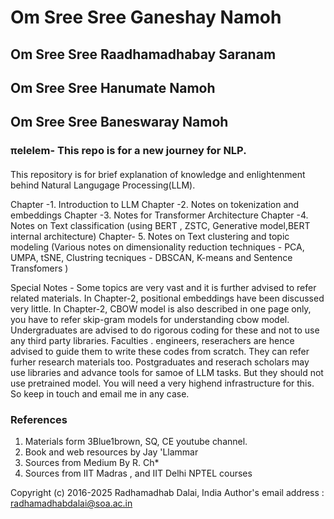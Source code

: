 # Om Sree Sree Ganeshay Namoh
## Om Sree Sree Raadhamadhabay Saranam
## Om Sree Sree Hanumate Namoh
## Om Sree Sree Baneswaray Namoh

###  πelelem- This repo is for a new journey for NLP.

####

This repository is for brief explanation of knowledge and enlightenment behind Natural Langugage Processing(LLM).

Chapter -1. Introduction to LLM
Chapter -2. Notes on tokenization and embeddings
Chapter -3.  Notes for Transformer Architecture
Chapter -4. Notes on Text classification (using BERT , ZSTC, Generative model,BERT internal architecture)
Chapter- 5. Notes on Text clustering and topic modeling (Various notes on dimensionality reduction techniques - PCA, UMPA, tSNE, Clustring tecniques - DBSCAN, K-means and Sentence Transfomers )

 
Special Notes - Some topics are very vast and it is further advised to refer related materials. In Chapter-2, positional embeddings have been discussed very little. In Chapter-2, CBOW model is also described in one page only, you have to refer skip-gram models for understanding cbow model. Undergraduates are advised to do rigorous coding for these and not to use any third party libraries. Faculties . engineers, reserachers are hence advised to guide them to write these codes from scratch. They can refer furher research materials too. Postgraduates and reserach scholars may use libraries and advance tools for samoe of LLM tasks. But they should not use pretrained model. You will need a very highend infrastructure for this. So keep in touch and email me in any case.


### References

1. Materials form 3Blue1brown, SQ, CE  youtube channel.
2. Book and web resources by Jay 'Llammar
3. Sources from Medium By R. Ch*
3. Sources from IIT Madras , and IIT Delhi NPTEL courses

Copyright (c) 2016-2025 Radhamadhab Dalai, India
Author's email address :  radhamadhabdalai@soa.ac.in
